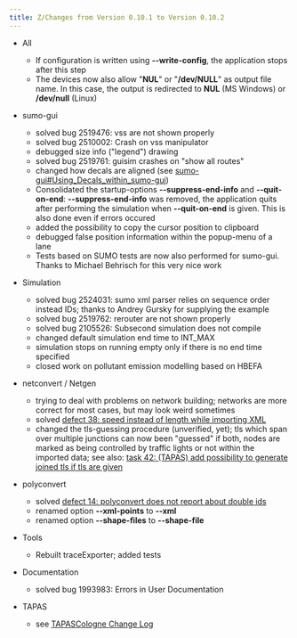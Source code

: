 ```yaml
---
title: Z/Changes from Version 0.10.1 to Version 0.10.2
---
```


- All
  - If configuration is written using **--write-config**, the
    application stops after this step
  - The devices now also allow "**NUL**" or "**/dev/NULL**" as
    output file name. In this case, the output is redirected to
    **NUL** (MS Windows) or **/dev/null** (Linux)

- sumo-gui
  - solved bug 2519476: vss are not shown properly
  - solved bug 2510002: Crash on vss manipulator
  - debugged size info ("legend") drawing
  - solved bug 2519761: guisim crashes on "show all routes"
  - changed how decals are aligned (see
    [sumo-gui\#Using_Decals_within_sumo-gui](../sumo-gui.md#using_decals_within_sumo-gui))
  - Consolidated the startup-options **--suppress-end-info** and
    **--quit-on-end**: **--suppress-end-info** was removed, the
    application quits after performing the simulation when
    **--quit-on-end** is given. This is also done even if errors
    occured
  - added the possibility to copy the cursor position to clipboard
  - debugged false position information within the popup-menu of a
    lane
  - Tests based on SUMO tests are now also performed for sumo-gui.
    Thanks to Michael Behrisch for this very nice work

- Simulation
  - solved bug 2524031: sumo xml parser relies on sequence order
    instead IDs;
    thanks to Andrey Gursky for supplying the example
  - solved bug 2519762: rerouter are not shown
    properly
  - solved bug 2105526: Subsecond simulation does not
    compile
  - changed default simulation end time to INT_MAX
  - simulation stops on running empty only if there is no end time
    specified
  - closed work on pollutant emission modelling based on HBEFA

- netconvert / Netgen
  - trying to deal with problems on network building; networks are
    more correct for most cases, but may look weird sometimes
  - solved [defect 38: speed instead of length while importing XML](https://github.com/eclipse/sumo/issues/38)
  - changed the tls-guessing procedure (unverified, yet); tls which
    span over multiple junctions can now been "guessed" if both,
    nodes are marked as being controlled by traffic lights or not
    within the imported data; see also: [task 42: (TAPAS) add possibility to generate joined tls if tls are given](https://github.com/eclipse/sumo/issues/42)

- polyconvert
  - solved [defect 14: polyconvert does not report about double ids](https://github.com/eclipse/sumo/issues/14)
  - renamed option **--xml-points** to **--xml**
  - renamed option **--shape-files** to **--shape-file**

- Tools
  - Rebuilt traceExporter; added tests

- Documentation
  - solved bug 1993983: Errors in User Documentation

- TAPAS
  - see [TAPASCologne Change Log](../Data/Scenarios/TAPASCologne.md#change_log)